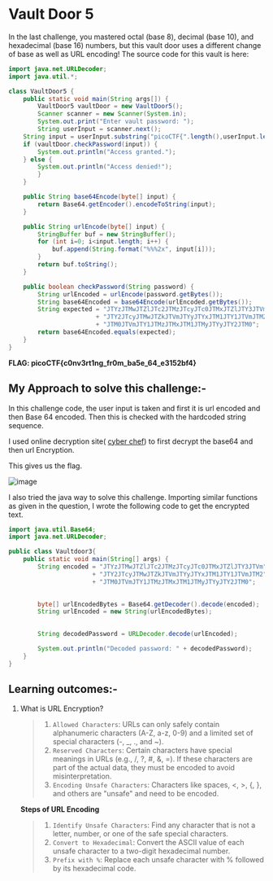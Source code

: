 # Vault Door 5

In the last challenge, you mastered octal (base 8), decimal (base 10), and hexadecimal (base 16) numbers, but this vault door uses a different change of base as well as URL encoding! The source code for this vault is here: 

```java
import java.net.URLDecoder;
import java.util.*;

class VaultDoor5 {
    public static void main(String args[]) {
        VaultDoor5 vaultDoor = new VaultDoor5();
        Scanner scanner = new Scanner(System.in);
        System.out.print("Enter vault password: ");
        String userInput = scanner.next();
	String input = userInput.substring("picoCTF{".length(),userInput.length()-1);
	if (vaultDoor.checkPassword(input)) {
	    System.out.println("Access granted.");
	} else {
	    System.out.println("Access denied!");
        }
    }

    public String base64Encode(byte[] input) {
        return Base64.getEncoder().encodeToString(input);
    }

    public String urlEncode(byte[] input) {
        StringBuffer buf = new StringBuffer();
        for (int i=0; i<input.length; i++) {
            buf.append(String.format("%%%2x", input[i]));
        }
        return buf.toString();
    }

    public boolean checkPassword(String password) {
        String urlEncoded = urlEncode(password.getBytes());
        String base64Encoded = base64Encode(urlEncoded.getBytes());
        String expected = "JTYzJTMwJTZlJTc2JTMzJTcyJTc0JTMxJTZlJTY3JTVm"
                        + "JTY2JTcyJTMwJTZkJTVmJTYyJTYxJTM1JTY1JTVmJTM2"
                        + "JTM0JTVmJTY1JTMzJTMxJTM1JTMyJTYyJTY2JTM0";
        return base64Encoded.equals(expected);
    }
}
```
**FLAG: picoCTF{c0nv3rt1ng_fr0m_ba5e_64_e3152bf4}**

## My Approach to solve this challenge:-


In this challenge code, the user input is taken and first it is url encoded and then Base 64 encoded. Then this is checked with the hardcoded string sequence.

I used online decryption site( [cyber chef](https://gchq.github.io/CyberChef/#recipe=From_Base64('A-Za-z0-9%2B/%3D',false,false)URL_Decode()&input=SlRZekpUTXdKVFpsSlRjMkpUTXpKVGN5SlRjMEpUTXhKVFpsSlRZM0pUVm1KVFkySlRjeUpUTXdKVFprSlRWbUpUWXlKVFl4SlRNMUpUWTFKVFZtSlRNMkpUTTBKVFZtSlRZMUpUTXpKVE14SlRNMUpUTXlKVFl5SlRZMkpUTTA)) to first decrypt the base64 and then url Encryption.

This gives us the flag.

![image](https://github.com/user-attachments/assets/b34be3c0-8224-44bf-9e91-8d6d47b99297)


I also tried the java way to solve this challenge. Importing similar functions as given in the question, I wrote the following code to get the encrypted text.

```java
import java.util.Base64;
import java.net.URLDecoder;

public class Vaultdoor3{
    public static void main(String[] args) {
        String encoded = "JTYzJTMwJTZlJTc2JTMzJTcyJTc0JTMxJTZlJTY3JTVm"
                       + "JTY2JTcyJTMwJTZkJTVmJTYyJTYxJTM1JTY1JTVmJTM2"
                       + "JTM0JTVmJTY1JTMzJTMxJTM1JTMyJTYyJTY2JTM0";

        
        byte[] urlEncodedBytes = Base64.getDecoder().decode(encoded);
        String urlEncoded = new String(urlEncodedBytes);

        
        String decodedPassword = URLDecoder.decode(urlEncoded);

        System.out.println("Decoded password: " + decodedPassword);
    }
}

```

## Learning outcomes:-

1. What is URL Encryption?

   > 1. `Allowed Characters`: URLs can only safely contain alphanumeric characters (A-Z, a-z, 0-9) and a limited set of special characters (-, _, ., and ~).
   > 2. `Reserved Characters`: Certain characters have special meanings in URLs (e.g., /, ?, #, &, =). If these characters are part of the actual data, they must be encoded to avoid misinterpretation.
   > 3. `Encoding Unsafe Characters`: Characters like spaces, <, >, {, }, and others are "unsafe" and need to be encoded.

      **Steps of URL Encoding**

   > 1. `Identify Unsafe Characters`: Find any character that is not a letter, number, or one of the safe special characters.
    > 2. `Convert to Hexadecimal`: Convert the ASCII value of each unsafe character to a two-digit hexadecimal number.
   >  3. `Prefix with %`: Replace each unsafe character with % followed by its hexadecimal code.
